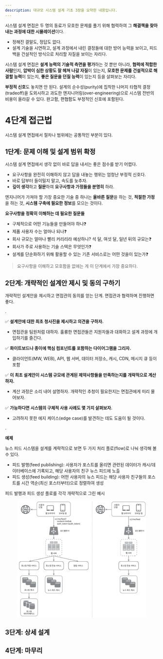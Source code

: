 ```yaml
---
description: 대규모 시스템 설계 기초 3장을 요약한 내용입니다.
---
```


시스템 설계 면접은 두 명의 동료가 모호한 문제를 풀기 위해 협력하여 그 **해결책을 찾아내는 과정에 대한 시뮬레이션**이다.
- 정해진 결말도, 정답도 없다.
- 설계 기술을 시연하고, 설계 과정에서 내린 결정들에 대한 방어 능력을 보이고, 피드백을 건설적인 방식으로 처리할 자질을 보이는 자리다.

시스템 설계 면접은 **설계 능력의 기술적 측면을 평가**하는 것 뿐만 아니라, **협력에 적합한 사람**인지, **압박이 심한 상황도 잘 헤쳐 나갈 자질**이 있는지, **모호한 문제를 건설적으로 해결할 능력**이 있는지, **좋은 질문을 던질 능력**이 있는지 등을 살펴보는 자리다.

**부정적 신호**도 놓치면 안 된다. 설계의 순수성(purity)에 집착한 나머지 타협적 결정(tradeoff)을 도외시하고 과도한 엔지니어링(over-engineering)으로 시스템 전반의 비용이 올라갈 수 있다. 완고함, 편협함도 부정적인 신호에 포함된다.

# 4단계 접근법

시스템 설계 면접에서 절차나 범위에는 공통적인 부분이 있다.

## 1단계: 문제 이해 및 설계 범위 확정

시스템 설계 면접에서 생각 없이 바로 답을 내서는 좋은 점수를 받기 어렵다.
- 요구사항을 완전히 이해하지 않고 답을 내놓는 행위는 엄청난 부정적 신호다.
- 바로 답부터 들이밀지 말고, 속도를 늦추자.
- **깊이 생각**하고 **질문**하여 **요구사항과 가정들을 분명히** 하라.

엔지니어가 가져야 할 가장 중요한 기술 중 하나는 **올바른 질문**을 하는 것, **적절한 가정**을 하는 것, **시스템 구축에 필요한 정보**를 모으는 것이다.

**요구사항을 정확히 이해하는 데 필요한 질문들**
- 구체적으로 어떤 기능들을 만들어야 하나❓
- 제품 사용자 수는 얼마나 되나❓
- 회사 규모는 얼마나 빨리 커리리라 예상하나? 석 달, 여섯 달, 일년 뒤의 규모는❓
- 회사가 주로 사용하는 기술 스택은 무엇인가❓
- 설계를 단순화하기 위해 활용할 수 있는 기존 서비스로는 어떤 것을이 있는가❓

> 요구사항을 이해하고 모호함을 없애는 게 이 단계에서 가장 중요하다.

## 2단계: 개략적인 설계안 제시 및 동의 구하기

개략적인 설계안을 제시하고 면접관의 동의를 얻는 단계. 면접관과 협력하며 진행하면 좋다.

.

✅ **설계안에 대한 최초 청사진을 제시하고 의견을 구하자.**
- 면접관을 팀원처럼 대하자. 훌륭한 면접관들은 지원자들과 대화하고 설계 과정에 개입하기를 즐긴다.

✅ **화이트보드나 종이에 핵심 컴포넌트를 포함하는 다이어그램을 그리자.**
- 클라이언트(MW, WEB), API, 웹 서버, 데이터 저장소, 캐시, CDN, 메시지 큐 등이 포함

✅ **이 최초 설계안이 시스템 규모에 관계된 제약사항들을 만족하는지를 개략적으로 계산하자.**
- 계산 과정은 소리 내어 설명하자. 개략적인 추청이 필요한지는 면접관에게 미리 물어보자.

✅ **가능하다면 시스템의 구체적 사용 사례도 몇 가지 살펴보자.**
- 고려하지 못한 에지 케이스(edge case)를 발견하는 데도 도움이 될 것이다.

.

**예제**

뉴스 피드 시스템을 설계를 계략적으로 보면 두 가지 처리 플로(flow)로 나눠 생각해 볼 수 있다.
- 피드 발행(feed publishing): 사용자가 포스트를 올리면 관련된 데이터가 캐시/데이터베이스에 기록되고, 해당 사용자의 친구 뉴스 피드에 노출
- 피드 생성(feed building): 어떤 사용자의 뉴스 피드는 해당 사용자 친구들의 포스트를 시간 역순(최신 포스터부터)으로 정렬하여 생성

피드 발행과 피드 생성 플로를 각각 개략적으로 그린 예시

<figure><img src="../../.gitbook/assets/system-design-interview/scheming-design.png" alt=""><figcaption></figcaption></figure>

## 3단계: 상세 설계

## 4단계: 마무리